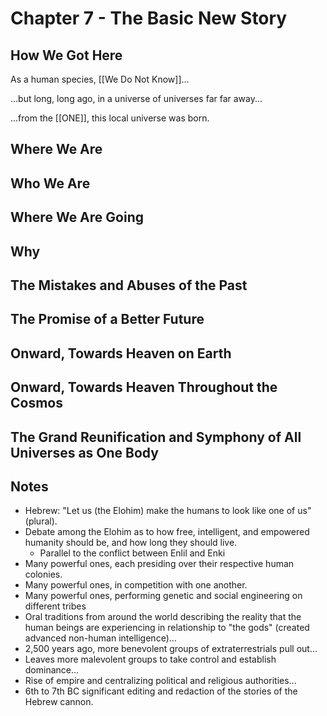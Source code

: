 # Chapter 7 - The Basic New Story

## How We Got Here

As a human species, [[We Do Not Know]]...

...but long, long ago, in a universe of universes far far away...

...from the [[ONE]], this local universe was born. 

## Where We Are 


## Who We Are 


## Where We Are Going 


## Why


## The Mistakes and Abuses of the Past 


## The Promise of a Better Future  


## Onward, Towards Heaven on Earth


## Onward, Towards Heaven Throughout the Cosmos 


## The Grand Reunification and Symphony of All Universes as One Body 

## Notes


- Hebrew: "Let us (the Elohim) make the humans to look like one of us" (plural).
- Debate among the Elohim as to how free, intelligent, and empowered humanity should be, and how long they should live.  
	- Parallel to the conflict between Enlil and Enki  
- Many powerful ones, each presiding over their respective human colonies. 
- Many powerful ones, in competition with one another. 
- Many powerful ones, performing genetic and social engineering on different tribes  
- Oral traditions from around the world describing the reality that the human beings are experiencing in relationship to "the gods" (created advanced non-human intelligence)... 
- 2,500 years ago, more benevolent groups of extraterrestrials pull out... 
- Leaves more malevolent groups to take control and establish dominance... 
- Rise of empire and centralizing political and religious authorities... 
- 6th to 7th BC significant editing and redaction of the stories of the Hebrew cannon. 
